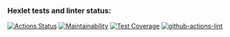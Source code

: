 ### Hexlet tests and linter status:
[![Actions Status](https://github.com/YazykovaDaria/frontend-project-lvl2/workflows/hexlet-check/badge.svg)](https://github.com/YazykovaDaria/frontend-project-lvl2/actions)
[![Maintainability](https://api.codeclimate.com/v1/badges/bf512c3204f625f0d565/maintainability)](https://codeclimate.com/github/YazykovaDaria/frontend-project-lvl2/maintainability)
[![Test Coverage](https://api.codeclimate.com/v1/badges/a99a88d28ad37a79dbf6/test_coverage)](https://codeclimate.com/github/codeclimate/codeclimate/test_coverage)
[![github-actions-lint](https://github.com/YazykovaDaria/frontend-project-lvl2/actions/workflows/my-workfloy.yml/badge.svg)](https://github.com/YazykovaDaria/frontend-project-lvl2/actions)

